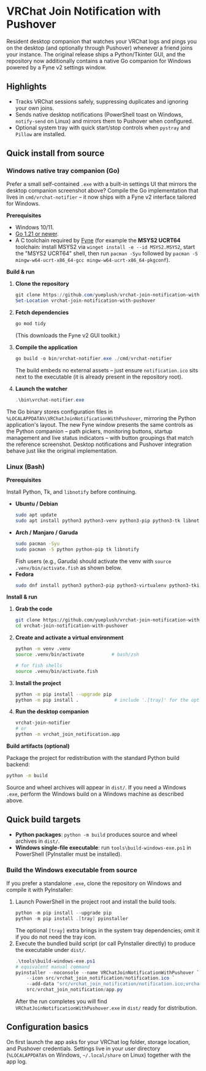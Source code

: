 # VRChat Join Notification with Pushover

Resident desktop companion that watches your VRChat logs and pings you on the desktop (and optionally through Pushover) whenever a friend joins your instance. The original release ships a Python/Tkinter GUI, and the repository now additionally contains a native Go companion for Windows powered by a Fyne v2 settings window.

## Highlights
- Tracks VRChat sessions safely, suppressing duplicates and ignoring your own joins.
- Sends native desktop notifications (PowerShell toast on Windows, `notify-send` on Linux) and mirrors them to Pushover when configured.
- Optional system tray with quick start/stop controls when `pystray` and `Pillow` are installed.

## Quick install from source

### Windows native tray companion (Go)

Prefer a small self-contained `.exe` with a built-in settings UI that mirrors the desktop companion screenshot above? Compile the Go implementation that lives in `cmd/vrchat-notifier` – it now ships with a Fyne v2 interface tailored for Windows.

**Prerequisites**

- Windows 10/11.
- [Go 1.21 or newer](https://go.dev/dl/).
- A C toolchain required by [Fyne](https://docs.fyne.io/started/) (for example the **MSYS2 UCRT64** toolchain: install MSYS2 via `winget install -e --id MSYS2.MSYS2`, start the "MSYS2 UCRT64" shell, then run `pacman -Syu` followed by `pacman -S mingw-w64-ucrt-x86_64-gcc mingw-w64-ucrt-x86_64-pkgconf`).

**Build & run**

1. **Clone the repository**
   ```powershell
   git clone https://github.com/yueplush/vrchat-join-notification-with-pushover.git
   Set-Location vrchat-join-notification-with-pushover
   ```
2. **Fetch dependencies**
   ```powershell
   go mod tidy
   ```
   (This downloads the Fyne v2 GUI toolkit.)

3. **Compile the application**
   ```powershell
   go build -o bin/vrchat-notifier.exe ./cmd/vrchat-notifier
   ```
   The build embeds no external assets – just ensure `notification.ico` sits next to the executable (it is already present in the repository root).
4. **Launch the watcher**
   ```powershell
   .\bin\vrchat-notifier.exe
   ```

The Go binary stores configuration files in `%LOCALAPPDATA%\VRChatJoinNotificationWithPushover`, mirroring the Python application's layout. The new Fyne window presents the same controls as the Python companion – path pickers, monitoring buttons, startup management and live status indicators – with button groupings that match the reference screenshot. Desktop notifications and Pushover integration behave just like the original implementation.

### Linux (Bash)

**Prerequisites**

Install Python, Tk, and `libnotify` before continuing.

- **Ubuntu / Debian**
  ```bash
  sudo apt update
  sudo apt install python3 python3-venv python3-pip python3-tk libnotify-bin
  ```
- **Arch / Manjaro / Garuda**
  ```bash
  sudo pacman -Syu
  sudo pacman -S python python-pip tk libnotify
  ```
  Fish users (e.g., Garuda) should activate the venv with `source .venv/bin/activate.fish` as shown below.
- **Fedora**
  ```bash
  sudo dnf install python3 python3-pip python3-virtualenv python3-tkinter libnotify
  ```

**Install & run**

1. **Grab the code**
   ```bash
   git clone https://github.com/yueplush/vrchat-join-notification-with-pushover.git
   cd vrchat-join-notification-with-pushover
   ```
2. **Create and activate a virtual environment**
   ```bash
   python -m venv .venv
   source .venv/bin/activate          # bash/zsh
   ```
   ```bash
   # for fish shells
   source .venv/bin/activate.fish
   ```
3. **Install the project**
   ```bash
   python -m pip install --upgrade pip
   python -m pip install .             # include '.[tray]' for the optional tray icon support
   ```
4. **Run the desktop companion**
   ```bash
   vrchat-join-notifier
   # or
   python -m vrchat_join_notification.app
   ```

**Build artifacts (optional)**

Package the project for redistribution with the standard Python build backend:

```bash
python -m build
```

Source and wheel archives will appear in `dist/`. If you need a Windows `.exe`, perform the Windows build on a Windows machine as described above.

## Quick build targets
- **Python packages**: `python -m build` produces source and wheel archives in `dist/`.
- **Windows single-file executable**: run `tools\build-windows-exe.ps1` in PowerShell (PyInstaller must be installed).

### Build the Windows executable from source
If you prefer a standalone `.exe`, clone the repository on Windows and compile it with PyInstaller:

1. Launch PowerShell in the project root and install the build tools.
   ```powershell
   python -m pip install --upgrade pip
   python -m pip install .[tray] pyinstaller
   ```
   The optional `[tray]` extra brings in the system tray dependencies; omit it if you do not need the tray icon.
2. Execute the bundled build script (or call PyInstaller directly) to produce the executable under `dist/`.
   ```powershell
   .\tools\build-windows-exe.ps1
   # equivalent manual command
   pyinstaller --noconsole --name VRChatJoinNotificationWithPushover `
       --icon src/vrchat_join_notification/notification.ico `
       --add-data "src/vrchat_join_notification/notification.ico;vrchat_join_notification" `
       src/vrchat_join_notification/app.py
   ```
   After the run completes you will find `VRChatJoinNotificationWithPushover.exe` in `dist/` ready for distribution.

## Configuration basics
On first launch the app asks for your VRChat log folder, storage location, and Pushover credentials. Settings live in your user directory (`%LOCALAPPDATA%` on Windows, `~/.local/share` on Linux) together with the app log.
